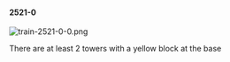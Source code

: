 #### 2521-0
![train-2521-0-0.png](https://github.com/lil-lab/nlvr/raw/master/nlvr/train/images/25/train-2521-0-0.png "train-2521-0-0.png")

There are at least 2 towers with a yellow block at the base